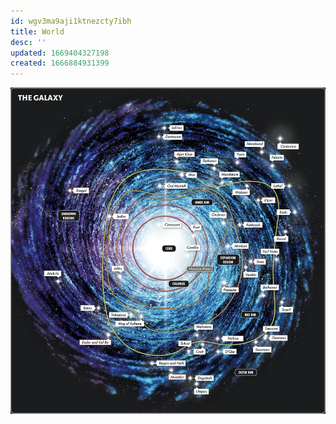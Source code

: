 ```yaml
---
id: wgv3ma9aji1ktnezcty7ibh
title: World
desc: ''
updated: 1669404327198
created: 1666884931399
---
```


![Galaxy Map](assets/galaxy-map.png)
